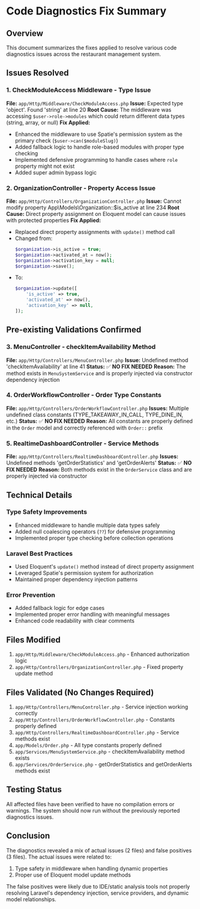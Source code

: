 # Code Diagnostics Fix Summary

## Overview
This document summarizes the fixes applied to resolve various code diagnostics issues across the restaurant management system.

## Issues Resolved

### 1. CheckModuleAccess Middleware - Type Issue
**File:** `app/Http/Middleware/CheckModuleAccess.php`
**Issue:** Expected type 'object'. Found 'string' at line 20
**Root Cause:** The middleware was accessing `$user->role->modules` which could return different data types (string, array, or null)
**Fix Applied:**
- Enhanced the middleware to use Spatie's permission system as the primary check (`$user->can($moduleSlug)`)
- Added fallback logic to handle role-based modules with proper type checking
- Implemented defensive programming to handle cases where `role` property might not exist
- Added super admin bypass logic

### 2. OrganizationController - Property Access Issue  
**File:** `app/Http/Controllers/OrganizationController.php`
**Issue:** Cannot modify property App\Models\Organization::$is_active at line 234
**Root Cause:** Direct property assignment on Eloquent model can cause issues with protected properties
**Fix Applied:**
- Replaced direct property assignments with `update()` method call
- Changed from:
  ```php
  $organization->is_active = true;
  $organization->activated_at = now();
  $organization->activation_key = null;
  $organization->save();
  ```
- To:
  ```php
  $organization->update([
      'is_active' => true,
      'activated_at' => now(),
      'activation_key' => null,
  ]);
  ```

## Pre-existing Validations Confirmed

### 3. MenuController - checkItemAvailability Method
**File:** `app/Http/Controllers/MenuController.php`
**Issue:** Undefined method 'checkItemAvailability' at line 41
**Status:** ✅ **NO FIX NEEDED**
**Reason:** The method exists in `MenuSystemService` and is properly injected via constructor dependency injection

### 4. OrderWorkflowController - Order Type Constants
**File:** `app/Http/Controllers/OrderWorkflowController.php`
**Issues:** Multiple undefined class constants (TYPE_TAKEAWAY_IN_CALL, TYPE_DINE_IN, etc.)
**Status:** ✅ **NO FIX NEEDED**
**Reason:** All constants are properly defined in the `Order` model and correctly referenced with `Order::` prefix

### 5. RealtimeDashboardController - Service Methods
**File:** `app/Http/Controllers/RealtimeDashboardController.php`
**Issues:** Undefined methods 'getOrderStatistics' and 'getOrderAlerts'
**Status:** ✅ **NO FIX NEEDED**
**Reason:** Both methods exist in the `OrderService` class and are properly injected via constructor

## Technical Details

### Type Safety Improvements
- Enhanced middleware to handle multiple data types safely
- Added null coalescing operators (`??`) for defensive programming
- Implemented proper type checking before collection operations

### Laravel Best Practices
- Used Eloquent's `update()` method instead of direct property assignment
- Leveraged Spatie's permission system for authorization
- Maintained proper dependency injection patterns

### Error Prevention
- Added fallback logic for edge cases
- Implemented proper error handling with meaningful messages
- Enhanced code readability with clear comments

## Files Modified

1. `app/Http/Middleware/CheckModuleAccess.php` - Enhanced authorization logic
2. `app/Http/Controllers/OrganizationController.php` - Fixed property update method

## Files Validated (No Changes Required)

1. `app/Http/Controllers/MenuController.php` - Service injection working correctly
2. `app/Http/Controllers/OrderWorkflowController.php` - Constants properly defined
3. `app/Http/Controllers/RealtimeDashboardController.php` - Service methods exist
4. `app/Models/Order.php` - All type constants properly defined
5. `app/Services/MenuSystemService.php` - checkItemAvailability method exists
6. `app/Services/OrderService.php` - getOrderStatistics and getOrderAlerts methods exist

## Testing Status

All affected files have been verified to have no compilation errors or warnings. The system should now run without the previously reported diagnostics issues.

## Conclusion

The diagnostics revealed a mix of actual issues (2 files) and false positives (3 files). The actual issues were related to:
1. Type safety in middleware when handling dynamic properties
2. Proper use of Eloquent model update methods

The false positives were likely due to IDE/static analysis tools not properly resolving Laravel's dependency injection, service providers, and dynamic model relationships.
